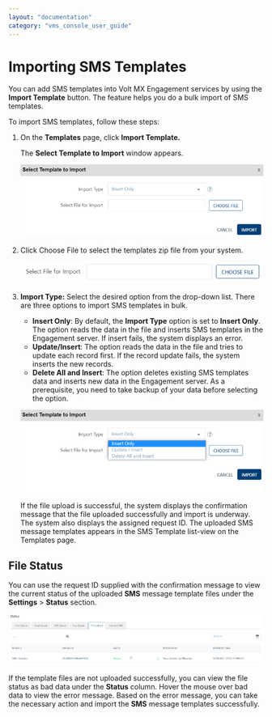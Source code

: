 ```yaml
---
layout: "documentation"
category: "vms_console_user_guide"
---
```

                           


Importing SMS Templates
=======================

You can add SMS templates into Volt MX Engagement services by using the **Import Template** button. The feature helps you do a bulk import of SMS templates.

To import SMS templates, follow these steps:

1.  On the **Templates** page, click **Import Template.**
    
    The **Select Template to Import** window appears.
    
    ![](../Resources/Images/Settings/Templates/smstemplate/importsms_580x195.png)
    
2.  Click Choose File to select the templates zip file from your system.
    
    ![](../Resources/Images/Settings/Templates/smstemplate/importsms2_583x64.png)
    
3.  ****Import Type**:** Select the desired option from the drop-down list. There are three options to import SMS templates in bulk.
    
    *   **Insert Only**: By default, the **Import Type** option is set to **Insert Only**. The option reads the data in the file and inserts SMS templates in the Engagement server. If insert fails, the system displays an error.
    *   **Update/Insert**: The option reads the data in the file and tries to update each record first. If the record update fails, the system inserts the new records.
    *   **Delete All and Insert**: The option deletes existing SMS templates data and inserts new data in the Engagement server. As a prerequisite, you need to take backup of your data before selecting the option.
    
    ![](../Resources/Images/Settings/Templates/smstemplate/importsms3_580x194.png)
    
    If the file upload is successful, the system displays the confirmation message that the file uploaded successfully and import is underway. The system also displays the assigned request ID. The uploaded SMS message templates appears in the SMS Template list-view on the Templates page.
    

File Status
-----------

You can use the request ID supplied with the confirmation message to view the current status of the uploaded **SMS** message template files under the **Settings** > **Status** section.

![](../Resources/Images/Settings/Templates/smstemplate/statussms_619x159.png)

If the template files are not uploaded successfully, you can view the file status as bad data under the **Status** column. Hover the mouse over bad data to view the error message. Based on the error message, you can take the necessary action and import the **SMS** message templates successfully.
